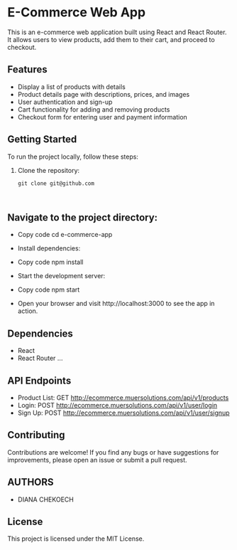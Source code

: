 # E-Commerce Web App

This is an e-commerce web application built using React and React Router. It allows users to view products, add them to their cart, and proceed to checkout.

## Features

- Display a list of products with details
- Product details page with descriptions, prices, and images
- User authentication and sign-up
- Cart functionality for adding and removing products
- Checkout form for entering user and payment information

## Getting Started

To run the project locally, follow these steps:

1. Clone the repository:

   ```copy
   git clone git@github.com



## Navigate to the project directory:

- Copy code
cd e-commerce-app
- Install dependencies:


- Copy code
npm install
- Start the development server:


- Copy code
npm start
- Open your browser and visit http://localhost:3000 to see the app in action.

## Dependencies
* React
* React Router
...
## API Endpoints
* Product List: GET http://ecommerce.muersolutions.com/api/v1/products
* Login: POST http://ecommerce.muersolutions.com/api/v1/user/login
* Sign Up: POST http://ecommerce.muersolutions.com/api/v1/user/signup

## Contributing
Contributions are welcome! If you find any bugs or have suggestions for improvements, please open an issue or submit a pull request.

## AUTHORS
 - DIANA CHEKOECH 

## License
This project is licensed under the MIT License.
